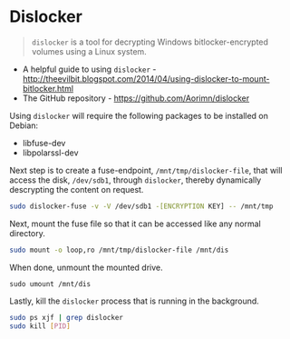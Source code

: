 # Dislocker

> `dislocker` is a tool for decrypting Windows bitlocker-encrypted volumes using a Linux system.

* A helpful guide to using `dislocker` - http://theevilbit.blogspot.com/2014/04/using-dislocker-to-mount-bitlocker.html
* The GitHub repository - https://github.com/Aorimn/dislocker

Using `dislocker` will require the following packages to be installed on Debian:
- libfuse-dev
- libpolarssl-dev

Next step is to create a fuse-endpoint, `/mnt/tmp/dislocker-file`, that will access the disk, `/dev/sdb1`, through `dislocker`, thereby dynamically descrypting the content on request.

```bash
sudo dislocker-fuse -v -V /dev/sdb1 -[ENCRYPTION KEY] -- /mnt/tmp
```

Next, mount the fuse file so that it can be accessed like any normal directory.

```bash
sudo mount -o loop,ro /mnt/tmp/dislocker-file /mnt/dis
```

When done, unmount the mounted drive.

```
sudo umount /mnt/dis
```

Lastly, kill the `dislocker` process that is running in the background.

```bash
sudo ps xjf | grep dislocker
sudo kill [PID]
```
